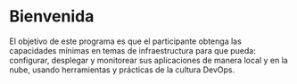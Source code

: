 # Bienvenida

El objetivo de este programa es que el participante obtenga las capacidades mínimas en temas de infraestructura para que pueda: configurar, desplegar y monitorear sus aplicaciones de manera local y en la nube, usando herramientas y prácticas de la cultura DevOps.

